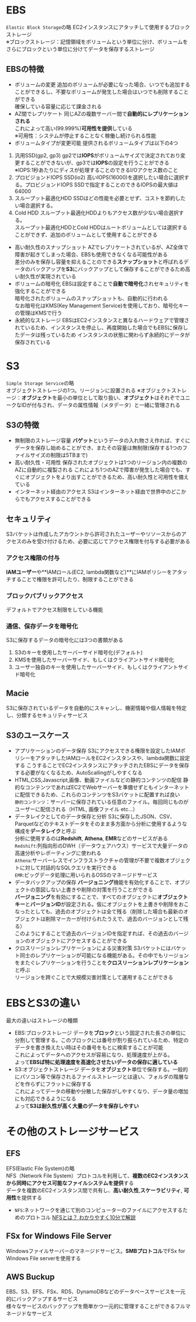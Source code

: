 # EBS
`Elastic Block Storage`の略 
EC2インスタンスにアタッチして使用するブロックストレージ   
※ブロックストレージ：記憶領域をボリュームという単位に分け、ボリュームをさらにブロックという単位に分けてデータを保存するストレージ   
## EBSの特徴
* ボリュームの変更
追加のボリュームが必要になった場合、いつでも追加することができるし、不要なボリュームが発生した場合はいつでも削除することができる  
確保している容量に応じて課金される  
* AZ間でレプリケート
同じAZの複数サーバー間で**自動的にレプリケーションされる**  
これによって高い(99.999%)**可用性を提供**している   
※可用性：システムが停止することなく稼働し続けられる性能   
* ボリュームタイプが変更可能
提供されるボリュームタイプは以下の4つ
1. 汎用SSD(gp2, gp3)
gp2では**IOPS**がボリュームサイズで決定されており変更することができないが、gp3では**IOPS**の設定を行うことができる  
※IOPS:1秒あたりにディスが処理することのできるI/Oアクセス数のこと    
2. プロビジョンドIOPS SSD(io2)
高いIOPS(16000)を選択したい場合に選択する。プロビジョンドIOPS SSDで指定することのできるIOPSの最大値は64000    
3. スループット最適化HDD
SSDほどの性能を必要とせず、コストを節約したい場合選択する。   
4. Cold HDD
スループット最適化HDDよりもアクセス数が少ない場合選択する。   
スループット最適化HDDとCold HDDはルートボリュームとしては選択することができず、追加のボリュームとして使用することができる   
* 高い耐久性のスナップショット
AZでレプリケートされているが、AZ全体で障害が起きてしまった場合、EBSも使用できなくなる可能性がある  
差分のみを保存し容量を抑えることのできる**スナップショット**と呼ばれるデータのバックアップを**S3**にバックアップとして保存することができるため高い耐久性が実現されている  
* ボリュームの暗号化
EBSは設定することで**自動で暗号化**されセキュリティを強化することができる   
暗号化されたボリュームのスナップショットも、自動的に行われる  
なお暗号化はKMS(Key Management Service)を使用しており、暗号化キーの管理はKMSで行う  
* 永続的なストレージ
EBSはEC2インスタンスと異なるハードウェアで管理されているため、インスタンスを停止し、再度開始した場合でもEBSに保存したデータは残っているため 
インスタンスの状態に関わらず永続的にデータが保存されている  

# S3
`Simple Storage Service`の略  
オブジェクトストレージの1つ。リージョンに設置される
※オブジェクトストレージ：**オブジェクト**を最小の単位として取り扱い、**オブジェクト**はそれぞでユニークなIDが付与され、データの属性情報（メタデータ）と一緒に管理される 
## S3の特徴
* 無制限のストレージ容量
**バゲット**というデータの入れ物さえ作れば、すぐにデータを保存し始めることができ、またその容量は無制限(保存する1つのファイルサイズの制限は5TBまで)
* 高い耐久性・可用性
保存されたオブジェクトは1つのリージョン内の複数のAZに自動的に複製される 
これによち1つのAZで障害が発生した場合でも、すぐにオブジェクトをより出すことができるため、高い耐久性と可用性を備えている 
* インターネット経由のアクセス
S3はインターネット経由で世界中のどこからでもアクセスすることができる  

## セキュリティ
S3バケットは作成したアカウントから許可されたユーザーやリソースからのアクセスのみを受け付けるため、必要に応じてアクセス権限を付与する必要がある
### アクセス権限の付与
**IAMユーザー**や**IAMロール(EC2, lambda関数など)**にIAMポリシーをアタッチすることで権限を許可したり、制限することができる 
### ブロックパブリックアクセス
デフォルトでアクセス制限をしている機能
### 通信、保存データを暗号化
S3に保存するデータの暗号化には3つの書類がある   
1. S3のキーを使用したサーバーサイド暗号化(デフォルト)
2. KMSを使用したサーバーサイド、もしくはクライアントサイド暗号化
3. ユーザー独自のキーを使用したサーバーサイド、もしくはクライアントサイド暗号化
## Macie
S3に保存されているデータを自動的にスキャンし、機密情報や個人情報を特定し、分類するセキュリティサービス  
## S3のユースケース
* アプリケーションのデータ保存
S3にアクセスできる権限を設定したIAMポリシーをアタッチしたIAMロールをEC2インスタンスや、lambda関数に設定する 
こうすることでEC2インスタンスにアタッチされたEBSにデータを保存する必要がなくなるため、AutoScallingがしやすくなる  
* HTML,CSS,Javascript,画像、動画ファイルなどの静的コンテンツの配信
静的なコンテンツであればEC2でWebサーバーを準備せずともインターネットに配信できるため、これらのコンテンツをS3バケットに配置すれば良い  
`静的コンテンツ`：サーバーに保存されている任意のファイル。毎回同じものがユーザーに配信される（HTML, 画像ファイル etc...）
* データレイクとしてのデータ保存と分析
S3に保存したJSON、CSV、Parquetなどのテキストデータをそのまま多方面から分析に使用するような構成を**データレイク**と呼ぶ  
分析に使用するのは**Redshift**, **Athena**, **EMR**などのサービスがある   
`Redshift`:列指向形のDWH（データウェアハウス）サービスで大量データの高速分析やレポーティングに使われる  
`Athena`:サーバーレスでインフラストラクチャの管理が不要で複数オブジェクトに対して対話的なSQLクエリを実行できる    
`EMR`:ビッグデータ処理に用いられるOSSのマネージドサービス   
* データバックアップの保存
**バージョニング**機能を有効化することで、オブジェクトの意図しない上書きや削除の対策を行うことができる  
**バージョニング**を有効にすることで、すべてのオブジェクトに**オブジェクトキー**と**バージョンID**が設定される。仮にオブジェクトを上書きや削除をおこなったとしても、過去のオブジェクトは全て残る（削除した場合も最新のオブジェクトは削除マーカーが付けられたうえで、過去のバージョンとして残る）  
このようにすることで過去のバージョンIDを指定すれば、その過去のバージョンのオブジェクトにアクセスすることができる  
* クロスリージョンレプリケーションによる災害対策
S3バケットにはバケット同士のレプリケーションが可能になる機能がある。その中でもリージョンをまたぐレプリケーションを行うことを**クロスリーションレプリケーション**と呼ぶ  
リージョンを跨ぐことで大規模災害対策として運用することができる  

# EBSとS3の違い
最大の違いはストレージの種類  
* EBS:ブロックストレージ
データを**ブロック**という固定された長さの単位に分割して管理する。このブロックには番号が割り振られているため、特定のデータを書き換えたい時はその番号をもとに検索することが可能  
これによってデータへのアクセスが容易になり、処理速度が上がる。  
よって**EBSば特に処理速度を高速化させたいデータの保存に適している**
* S3:オブジェクトストレージ
データを**オブジェクト**単位で保存する。一般的にパソコン等で保存されるファイルストレージとは違い、フォルダの階層などを作らずにフラットに保存する  
これによってデータの移動や分散した保存がしやすくなり、データ量の増加にも対応できるようになる  
よって**S3は耐久性が高く大量のデータを保存しやすい**

# その他のストレージサービス
## EFS
EFS(Elastic File System)の略  
NFS（Network File System）プロトコルを利用して、**複数のEC2インスタンスから同時にアクセス可能なファイルシステムを提供**する   
データを複数のEC2インスタンス間で共有し、**高い耐久性**,**スケーラビリティ**, **可用性**を提供する  
* `NFS`:ネットワークを通じて別のコンピューターのファイルにアクセスするためのプロトコル
[NFSとは？ わかりやすく10分で解説](https://www.netattest.com/nfs-2023_mkt_tst)

## FSx for Windows File Server
Windowsファイルサーバーのマネージドサービス。**SMBプロトコル**でFSx for Windows File serverを使用する 

## AWS Buckup
EBS、S3、EFS、FSx、RDS、DynamoDBなどのデータベースサービスを一元的にバックアップするサービス  
様々なサービスのバックアップを簡単かつ一元的に管理することができるフルマネージドなサービス  
